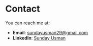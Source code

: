 # Contact

You can reach me at:

- **Email**: [sundayusman29@gmail.com](mailto:sundayusman29@gmail.com)
- **LinkedIn**: [Sunday Usman](https://www.linkedin.com/in/sunday-usman-23239615b/)

